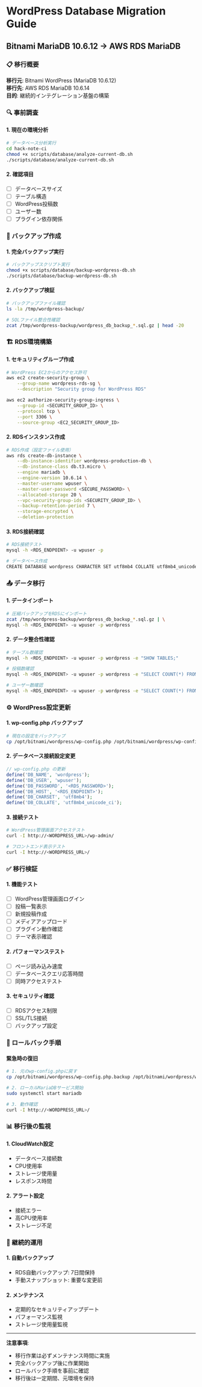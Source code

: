 # WordPress Database Migration Guide
## Bitnami MariaDB 10.6.12 → AWS RDS MariaDB

### 📋 移行概要

**移行元**: Bitnami WordPress (MariaDB 10.6.12)  
**移行先**: AWS RDS MariaDB 10.6.14  
**目的**: 継続的インテグレーション基盤の構築

### 🔍 事前調査

#### 1. 現在の環境分析
```bash
# データベース分析実行
cd hack-note-ci
chmod +x scripts/database/analyze-current-db.sh
./scripts/database/analyze-current-db.sh
```

#### 2. 確認項目
- [ ] データベースサイズ
- [ ] テーブル構造
- [ ] WordPress投稿数
- [ ] ユーザー数
- [ ] プラグイン依存関係

### 💾 バックアップ作成

#### 1. 完全バックアップ実行
```bash
# バックアップスクリプト実行
chmod +x scripts/database/backup-wordpress-db.sh
./scripts/database/backup-wordpress-db.sh
```

#### 2. バックアップ検証
```bash
# バックアップファイル確認
ls -la /tmp/wordpress-backup/

# SQLファイル整合性確認
zcat /tmp/wordpress-backup/wordpress_db_backup_*.sql.gz | head -20
```

### 🏗️ RDS環境構築

#### 1. セキュリティグループ作成
```bash
# WordPress EC2からのアクセス許可
aws ec2 create-security-group \
    --group-name wordpress-rds-sg \
    --description "Security group for WordPress RDS"

aws ec2 authorize-security-group-ingress \
    --group-id <SECURITY_GROUP_ID> \
    --protocol tcp \
    --port 3306 \
    --source-group <EC2_SECURITY_GROUP_ID>
```

#### 2. RDSインスタンス作成
```bash
# RDS作成（設定ファイル使用）
aws rds create-db-instance \
    --db-instance-identifier wordpress-production-db \
    --db-instance-class db.t3.micro \
    --engine mariadb \
    --engine-version 10.6.14 \
    --master-username wpuser \
    --master-user-password <SECURE_PASSWORD> \
    --allocated-storage 20 \
    --vpc-security-group-ids <SECURITY_GROUP_ID> \
    --backup-retention-period 7 \
    --storage-encrypted \
    --deletion-protection
```

#### 3. RDS接続確認
```bash
# RDS接続テスト
mysql -h <RDS_ENDPOINT> -u wpuser -p

# データベース作成
CREATE DATABASE wordpress CHARACTER SET utf8mb4 COLLATE utf8mb4_unicode_ci;
```

### 📤 データ移行

#### 1. データインポート
```bash
# 圧縮バックアップをRDSにインポート
zcat /tmp/wordpress-backup/wordpress_db_backup_*.sql.gz | \
mysql -h <RDS_ENDPOINT> -u wpuser -p wordpress
```

#### 2. データ整合性確認
```bash
# テーブル数確認
mysql -h <RDS_ENDPOINT> -u wpuser -p wordpress -e "SHOW TABLES;"

# 投稿数確認
mysql -h <RDS_ENDPOINT> -u wpuser -p wordpress -e "SELECT COUNT(*) FROM wp_posts WHERE post_status='publish';"

# ユーザー数確認
mysql -h <RDS_ENDPOINT> -u wpuser -p wordpress -e "SELECT COUNT(*) FROM wp_users;"
```

### ⚙️ WordPress設定更新

#### 1. wp-config.php バックアップ
```bash
# 現在の設定をバックアップ
cp /opt/bitnami/wordpress/wp-config.php /opt/bitnami/wordpress/wp-config.php.backup
```

#### 2. データベース接続設定変更
```php
// wp-config.php の更新
define('DB_NAME', 'wordpress');
define('DB_USER', 'wpuser');
define('DB_PASSWORD', '<RDS_PASSWORD>');
define('DB_HOST', '<RDS_ENDPOINT>');
define('DB_CHARSET', 'utf8mb4');
define('DB_COLLATE', 'utf8mb4_unicode_ci');
```

#### 3. 接続テスト
```bash
# WordPress管理画面アクセステスト
curl -I http://<WORDPRESS_URL>/wp-admin/

# フロントエンド表示テスト
curl -I http://<WORDPRESS_URL>/
```

### ✅ 移行検証

#### 1. 機能テスト
- [ ] WordPress管理画面ログイン
- [ ] 投稿一覧表示
- [ ] 新規投稿作成
- [ ] メディアアップロード
- [ ] プラグイン動作確認
- [ ] テーマ表示確認

#### 2. パフォーマンステスト
- [ ] ページ読み込み速度
- [ ] データベースクエリ応答時間
- [ ] 同時アクセステスト

#### 3. セキュリティ確認
- [ ] RDSアクセス制限
- [ ] SSL/TLS接続
- [ ] バックアップ設定

### 🚨 ロールバック手順

#### 緊急時の復旧
```bash
# 1. 元のwp-config.phpに戻す
cp /opt/bitnami/wordpress/wp-config.php.backup /opt/bitnami/wordpress/wp-config.php

# 2. ローカルMariaDBサービス開始
sudo systemctl start mariadb

# 3. 動作確認
curl -I http://<WORDPRESS_URL>/
```

### 📊 移行後の監視

#### 1. CloudWatch設定
- データベース接続数
- CPU使用率
- ストレージ使用量
- レスポンス時間

#### 2. アラート設定
- 接続エラー
- 高CPU使用率
- ストレージ不足

### 🔄 継続的運用

#### 1. 自動バックアップ
- RDS自動バックアップ: 7日間保持
- 手動スナップショット: 重要な変更前

#### 2. メンテナンス
- 定期的なセキュリティアップデート
- パフォーマンス監視
- ストレージ使用量監視

---

**注意事項**:
- 移行作業は必ずメンテナンス時間に実施
- 完全バックアップ後に作業開始
- ロールバック手順を事前に確認
- 移行後は一定期間、元環境を保持
